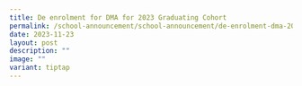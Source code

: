 ```yaml
---
title: De enrolment for DMA for 2023 Graduating Cohort
permalink: /school-announcement/school-announcement/de-enrolment-dma-2023-graduating-cohort/
date: 2023-11-23
layout: post
description: ""
image: ""
variant: tiptap
---
```

